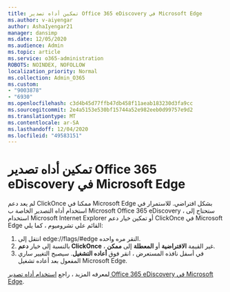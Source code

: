 ```yaml
---
title: تمكين أداه تصدير Office 365 eDiscovery في Microsoft Edge
ms.author: v-aiyengar
author: AshaIyengar21
manager: dansimp
ms.date: 12/05/2020
ms.audience: Admin
ms.topic: article
ms.service: o365-administration
ROBOTS: NOINDEX, NOFOLLOW
localization_priority: Normal
ms.collection: Admin_O365
ms.custom:
- "9003878"
- "6930"
ms.openlocfilehash: c3d4b45d77ffb47db458f11aeab183230d3fa9cc
ms.sourcegitcommit: 2e4a5153e530bf15744a52e982eeb0d99757e9d2
ms.translationtype: MT
ms.contentlocale: ar-SA
ms.lasthandoff: 12/04/2020
ms.locfileid: "49583151"
---
```

# <a name="enable-office-365-ediscovery-export-tool-in-microsoft-edge"></a>تمكين أداه تصدير Office 365 eDiscovery في Microsoft Edge

لم يعد دعم ClickOnce ممكنا في Microsoft Edge بشكل افتراضي. للاستمرار في استخدام أداه التصدير الخاصة ب Microsoft Office 365 eDiscovery ، ستحتاج إلى استخدام Microsoft Internet Explorer أو تمكين خيار دعم ClickOnce في Microsoft Edge القائم علي تشروميوم ، كما يلي:

1. انتقل إلى edge://flags/#edge النقر مره واحده.
1. بالنسبة إلى خيار **دعم ClickOnce** ، غير القيمة **الافتراضية** أو **المعطلة** إلى **ممكن**.
1. في أسفل نافذه المستعرض ، انقر فوق **أعاده التشغيل**. سيصبح التغيير ساري المفعول بعد أعاده تشغيل Microsoft Edge.

لمعرفه المزيد ، راجع [استخدام أداه تصدير Office 365 eDiscovery في Microsoft Edge](https://go.microsoft.com/fwlink/?linkid=2111611).
